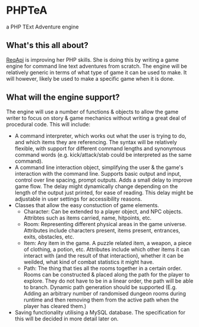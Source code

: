 # PHPTeA
a PHP TExt Adventure engine

## What's this all about?
[ReqApi](http://github.com/ReqApi) is improving her PHP skills. She is doing this by writing a game engine for command line text adventures from scratch. The engine will be relatively generic in terms of what type of game it can be used to make. It will however, likely be used to make a specific game when it is done.

## What will the engine support?
The engine will use a number of functions & objects to allow the game writer to focus on story & game mechanics without writing a great deal of procedural code. This will include:
- A command interpreter, which works out what the user is trying to do, and which items they are referencing. The syntax will be relatively flexible, with support for different command lengths and synonymous command words (e.g. kick/attack/stab could be interpreted as the same command).
- A command line interaction object, simplifying the user & the game's interaction with the command line. Supports basic output and input, control over line spacing, prompt outputs. Adds a small delay to improve game flow. The delay might dynamically change depending on the length of the output just printed, for ease of reading. This delay might be adjustable in user settings for accessibility reasons.
- Classes that allow the easy constuction of game elements.
    * Character: Can be extended to a player object, and NPC objects. Attribtes such as items carried, name, hitpoints, etc.
    * Room: Representing different physical areas in the game universe. Attributes include characters present, items present,          entrances, exits, obstacles, etc.
    * Item: Any item in the game. A puzzle related item, a weapon, a piece of clothing, a potion, etc. Attributes include which        other items it can interact with (and the result of that interaction), whether it can be weilded, what kind of combat            statistics it might have.
    * Path: The thing that ties all the rooms together in a certain order. Rooms can be constructed & placed along the path for        the player to explore. They do not have to be in a linear order, the path will be able to branch. Dynamic path generation        should be supported (E.g. Adding an arbitrary number of randomised dungeon rooms during runtime and then removing them from       the active path when the player has cleared them.)
- Saving functionality utilising a MySQL database. The specification for this will be decided in more detail later on.
